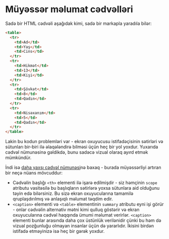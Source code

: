 # Müyəssər məlumat cədvəlləri

Sadə bir HTML cədvəli aşağıdak kimi, sadə bir markapla yaradıla bilər:

```html
<table>
  <tr>
    <td>Ad</td>
    <td>Yaş</td>
    <td>Cins</td>
  </tr>
  <tr>
    <td>Hikmət</td>
    <td>13</td>
    <td>Kişi</td>
  </tr>
  <tr>
    <td>Şövkət</td>
    <td>8</td>
    <td>Qadın</td>
  </tr>
  <tr>
    <td>Nisəxanım</td>
    <td>5</td>
    <td>Qadın</td>
  </tr>
</table>
```

Lakin bu kodun problemləri var - ekran oxuyucusu istifadəçisinin sətirləri və sütunları bir-biri ilə əlaqələndirə bilməsi üçün heç bir yol yoxdur. Yuxarıda cədvəl nümunəsinə gəldikdə, bunu sadəcə vizual olaraq ayırd etmək mümkündür.

İndi isə [daha yaxşı cədvəl nümunəsi](https://github.com/mdn/learning-area/blob/master/css/styling-boxes/styling-tables/punk-bands-complete.html)nə baxaq - burada müyəssərliyi artıran bir neçə nüans mövcuddur:

- Cədvəlin başlığı `<th>` elementi ilə işarə edilmişdir - siz həmçinin `scope` atributu vasitəsilə bu başlıqların sətirlərə yoxsa sütunlara aid olduğunu təyin edə bilərsiniz. Bu sizə ekran oxuyucularına tamamilə qruplaşdırılmış və anlaşıqlı məlumat təqdim edir.
- `<caption>` elementi və `<table>` elementinin `summary` atributu eyni işi görür - onlar cədvəlin alternativ mətni kimi qulluq göstərir və ekran oxuyucularına cədvəl haqqında ümumi məlumat verirlər. `<caption>` elementi bunlar arasında daha çox üstünlük verilənidir çünki bu həm də vizual pozğunluğu olmayan insanlar üçün də yararlıdır. İkisini birdən istifadə etməyinizə isə heç bir gərək yoxdur.
